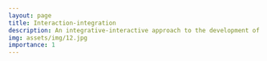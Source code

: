 ```yaml
---
layout: page
title: Interaction-integration
description: An integrative-interactive approach to the development of spoken language fluency
img: assets/img/12.jpg
importance: 1
---
```

